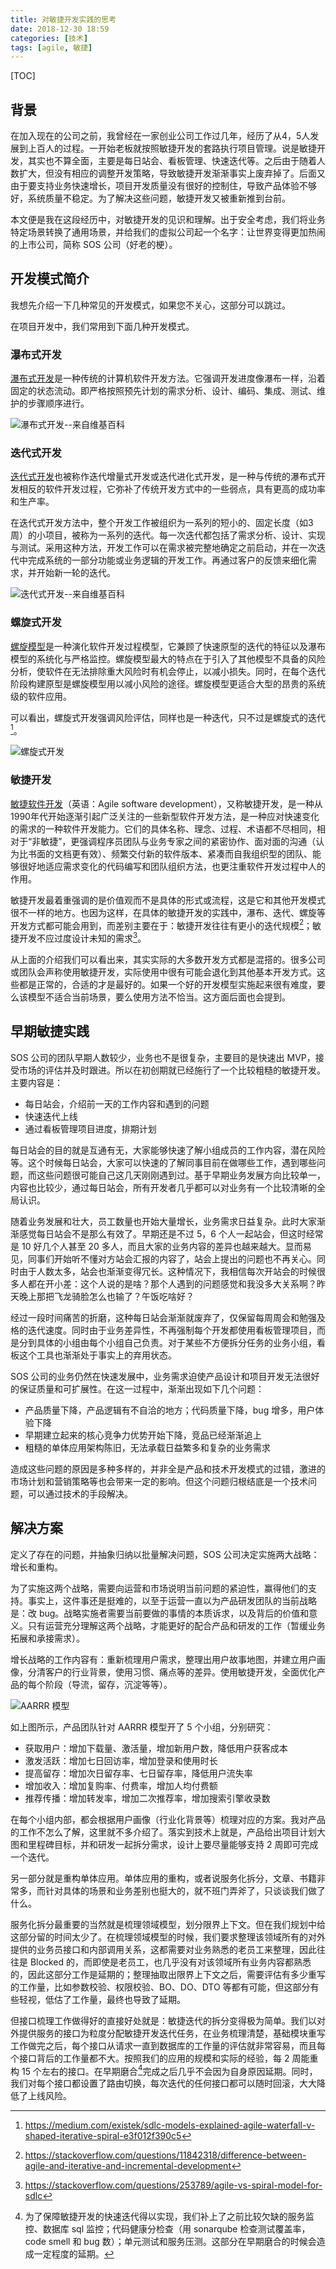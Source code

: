 ```yaml
---
title: 对敏捷开发实践的思考
date: 2018-12-30 18:59
categories: [技术]
tags: [agile, 敏捷]
---
```


[TOC]

## 背景

在加入现在的公司之前，我曾经在一家创业公司工作过几年，经历了从4，5人发展到上百人的过程。一开始老板就按照敏捷开发的套路执行项目管理。说是敏捷开发，其实也不算全面，主要是每日站会、看板管理、快速迭代等。之后由于随着人数扩大，但没有相应的调整开发策略，导致敏捷开发渐渐事实上废弃掉了。后面又由于要支持业务快速增长，项目开发质量没有很好的控制住，导致产品体验不够好，系统质量不稳定。为了解决这些问题，敏捷开发又被重新推到台前。

本文便是我在这段经历中，对敏捷开发的见识和理解。出于安全考虑，我们将业务特定场景转换了通用场景，并给我们的虚拟公司起一个名字：让世界变得更加热闹的上市公司，简称 SOS 公司（好老的梗）。

## 开发模式简介

我想先介绍一下几种常见的开发模式，如果您不关心，这部分可以跳过。

在项目开发中，我们常用到下面几种开发模式。

### 瀑布式开发

[瀑布式开发](https://www.wikiwand.com/en/Waterfall_model)是一种传统的计算机软件开发方法。它强调开发进度像瀑布一样，沿着固定的状态流动。即严格按照预先计划的需求分析、设计、编码、集成、测试、维护的步骤顺序进行。

![瀑布式开发--来自维基百科](https://upload.wikimedia.org/wikipedia/commons/thumb/e/e2/Waterfall_model.svg/800px-Waterfall_model.svg.png?1546152701225)



### 迭代式开发

[迭代式开发](https://www.wikiwand.com/en/Iterative_and_incremental_development)也被称作迭代增量式开发或迭代进化式开发，是一种与传统的瀑布式开发相反的软件开发过程，它弥补了传统开发方式中的一些弱点，具有更高的成功率和生产率。

在迭代式开发方法中，整个开发工作被组织为一系列的短小的、固定长度（如3周）的小项目，被称为一系列的迭代。每一次迭代都包括了需求分析、设计、实现与测试。采用这种方法，开发工作可以在需求被完整地确定之前启动，并在一次迭代中完成系统的一部分功能或业务逻辑的开发工作。再通过客户的反馈来细化需求，并开始新一轮的迭代。

![迭代式开发--来自维基百科](https://upload.wikimedia.org/wikipedia/commons/thumb/3/39/Iterative_development_model.svg/640px-Iterative_development_model.svg.png?1546154989142)

### 螺旋式开发

[螺旋模型](https://www.wikiwand.com/en/Spiral_model)是一种演化软件开发过程模型，它兼顾了快速原型的迭代的特征以及瀑布模型的系统化与严格监控。螺旋模型最大的特点在于引入了其他模型不具备的风险分析，使软件在无法排除重大风险时有机会停止，以减小损失。同时，在每个迭代阶段构建原型是螺旋模型用以减小风险的途径。螺旋模型更适合大型的昂贵的系统级的软件应用。

可以看出，螺旋式开发强调风险评估，同样也是一种迭代，只不过是螺旋式的迭代[^1]。

![螺旋式开发](https://cdn-images-1.medium.com/max/1600/0*xUPmGSQEX-40Z7Ag.png)

### 敏捷开发

[敏捷软件开发](https://www.wikiwand.com/en/Agile_software_development)（英语：Agile software development），又称敏捷开发，是一种从1990年代开始逐渐引起广泛关注的一些新型软件开发方法，是一种应对快速变化的需求的一种软件开发能力。它们的具体名称、理念、过程、术语都不尽相同，相对于“非敏捷”，更强调程序员团队与业务专家之间的紧密协作、面对面的沟通（认为比书面的文档更有效）、频繁交付新的软件版本、紧凑而自我组织型的团队、能够很好地适应需求变化的代码编写和团队组织方法，也更注重软件开发过程中人的作用。

敏捷开发最着重强调的是价值观而不是具体的形式或流程，这是它和其他开发模式很不一样的地方。也因为这样，在具体的敏捷开发的实践中，瀑布、迭代、螺旋等开发方式都可能会用到，而差别主要在于：敏捷开发往往有更小的迭代规模[^2]；敏捷开发不应过度设计未知的需求[^3]。

从上面的介绍我们可以看出来，其实实际的大多数开发方式都是混搭的。很多公司或团队会声称使用敏捷开发，实际使用中很有可能会退化到其他基本开发方式。这些都是正常的，合适的才是最好的。如果一个好的开发模型实施起来很有难度，要么该模型不适合当前场景，要么使用方法不恰当。这方面后面也会提到。

## 早期敏捷实践

SOS 公司的团队早期人数较少，业务也不是很复杂，主要目的是快速出 MVP，接受市场的评估并及时跟进。所以在初创期就已经施行了一个比较粗糙的敏捷开发。主要内容是：

- 每日站会，介绍前一天的工作内容和遇到的问题
-  快速迭代上线
- 通过看板管理项目进度，排期计划

每日站会的目的就是互通有无，大家能够快速了解小组成员的工作内容，潜在风险等。这个时候每日站会，大家可以快速的了解同事目前在做哪些工作，遇到哪些问题，而这些问题很可能自己这几天刚刚遇到过。基于早期业务发展方向比较单一，内容也比较少，通过每日站会，所有开发者几乎都可以对业务有一个比较清晰的全局认识。

随着业务发展和壮大，员工数量也开始大量增长，业务需求日益复杂。此时大家渐渐感觉每日站会不是那么有效了。早期还是不过 5，6 个人一起站会，但这时经常是 10 好几个人甚至 20 多人，而且大家的业务内容的差异也越来越大。显而易见，同事们开始听不懂对方站会汇报的内容了，站会上提出的问题也不再关心。同时由于人数太多，站会也渐渐变得冗长。这种情况下，我相信每次开站会的时候很多人都在开小差：这个人说的是啥？那个人遇到的问题感觉和我没多大关系啊？昨天晚上那把飞龙骑脸怎么也输了？午饭吃啥好？

经过一段时间痛苦的折磨，这种每日站会渐渐就废弃了，仅保留每周周会和勉强及格的迭代速度。同时由于业务差异性，不再强制每个开发都使用看板管理项目，而是分到具体的小组由每个小组自己负责。对于某些不方便拆分任务的业务小组，看板这个工具也渐渐处于事实上的弃用状态。

SOS 公司的业务仍然在快速发展中，业务需求迫使产品设计和项目开发无法很好的保证质量和可扩展性。在这一过程中，渐渐出现如下几个问题：

- 产品质量下降，产品逻辑有不自洽的地方；代码质量下降，bug 增多，用户体验下降
- 早期建立起来的核心竞争力优势开始下降，竞品已经渐渐追上
- 粗糙的单体应用架构陈旧，无法承载日益繁多和复杂的业务需求

造成这些问题的原因是多种多样的，并非全是产品和技术开发模式的过错，激进的市场计划和营销策略等也会带来一定的影响。但这个问题归根结底是一个技术问题，可以通过技术的手段解决。

## 解决方案

定义了存在的问题，并抽象归纳以批量解决问题，SOS 公司决定实施两大战略：增长和重构。

为了实施这两个战略，需要向运营和市场说明当前问题的紧迫性，赢得他们的支持。事实上，这件事还是挺难的，以至于运营一直以为产品研发团队的当前战略是：改 bug。战略实施者需要当前要做的事情的本质诉求，以及背后的价值和意义。只有运营充分理解这两个战略，才能更好的配合产品和研发的工作（暂缓业务拓展和承接需求）。

增长战略的工作内容有：重新梳理用户需求，整理出用户故事地图，并建立用户画像，分清客户的行业背景，使用习惯、痛点等的差异。使用敏捷开发，全面优化产品的每个阶段（导流，留存，沉淀等等）。

![AARRR 模型](http://qiniu-wulfric.lufeihaidao.top/R-aarrr-model.png)

如上图所示，产品团队针对 AARRR 模型开了 5 个小组，分别研究：

- 获取用户：增加下载量、激活量，增加新用户数，降低用户获客成本
- 激发活跃：增加七日回访率，增加登录和使用时长
- 提高留存：增加次日留存率、七日留存率，降低用户流失率
- 增加收入：增加复购率、付费率，增加人均付费额
- 推荐传播：增加转发率，增加二次推荐率，增加搜索引擎收录数

在每个小组内部，都会根据用户画像（行业化背景等）梳理对应的方案。我对产品的工作不怎么了解，这里就不多介绍了。落实到技术上就是，产品给出项目计划大图和里程碑目标，并和研发一起拆分需求，设计上要尽量能够支持 2 周即可完成一个迭代。

另一部分就是重构单体应用。单体应用的重构，或者说服务化拆分，文章、书籍非常多，而针对具体的场景和业务差别也挺大的，就不班门弄斧了，只谈谈我们做了什么。

服务化拆分最重要的当然就是梳理领域模型，划分限界上下文。但在我们规划中给这部分留的时间太少了。在梳理领域模型的时候，我们要求整理该领域所有的对外提供的业务员接口和内部调用关系，这都需要对业务熟悉的老员工来整理，因此往往是 Blocked 的，而即使是老员工，也几乎没有对该领域所有业务内容都熟悉的，因此这部分工作是延期的；整理抽取出限界上下文之后，需要评估有多少重写的工作量，比如参数校验、权限校验、BO、DO、DTO 等都有可能，但这部分有些轻视，低估了工作量，最终也导致了延期。

但接口梳理工作做得好的直接好处就是：敏捷迭代的拆分变得极为简单。我们以对外提供服务的接口为粒度分配敏捷开发迭代任务，在业务梳理清楚，基础模块重写工作做完之后，每个接口从请求一直到数据库的工作量的评估就非常容易，而且每个接口背后的工作量都不大。按照我们的应用的规模和实际的经验，每 2 周能重构 15 个左右的接口。在早期磨合[^4]完成之后几乎不会因为自身原因延期。同时，我们对每个接口都设置了路由切换，每次迭代的任何接口都可以随时回滚，大大降低了上线风险。



[^1]: https://medium.com/existek/sdlc-models-explained-agile-waterfall-v-shaped-iterative-spiral-e3f012f390c5
[^2]: https://stackoverflow.com/questions/11842318/difference-between-agile-and-iterative-and-incremental-development
[^3]: https://stackoverflow.com/questions/253789/agile-vs-spiral-model-for-sdlc
[^4]: 为了保障敏捷开发的快速迭代得以实现，我们补上了之前比较欠缺的服务监控、数据库 sql 监控；代码健康分检查（用 sonarqube 检查测试覆盖率，code smell 和 bug 数）；单元测试和服务压测。这部分在早期磨合的时候会造成一定程度的延期。